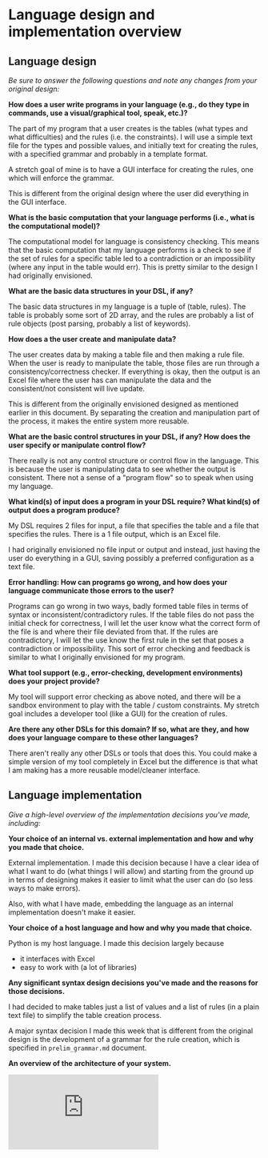 # Language design and implementation overview

## Language design
*Be sure to answer the following questions and note any changes from your original design:*  

**How does a user write programs in your language (e.g., do they type in commands, use a visual/graphical tool, speak, etc.)?**

The part of my program that a user creates is the tables (what types and what difficulties) and the rules (i.e. the constraints). I will use a simple text file for the types and possible values, and initially text for creating the rules, with a specified grammar and probably in a template format. 

A stretch goal of mine is to have a GUI interface for creating the rules, one which will enforce the grammar. 

This is different from the original design where the user did everything in the GUI interface. 

**What is the basic computation that your language performs (i.e., what is the computational model)?**

The computational model for language is consistency checking. This means that the basic computation that my language performs is a check to see if the set of rules for a specific table led to a contradiction or an impossibility (where any input in the table would err). This is pretty similar to the design I had originally envisioned. 


**What are the basic data structures in your DSL, if any?**

The basic data structures in my language is a tuple of (table, rules). The table is probably some sort of 2D array, and the rules are probably a list of rule objects (post parsing, probably a list of keywords).  

**How does a the user create and manipulate data?**

The user creates data by making a table file and then making a rule file. When the user is ready to manipulate the table, those files are run through a consistency/correctness checker. If everything is okay, then the output is an Excel file where the user has can manipulate the data and the consistent/not consistent will live update. 

This is different from the originally envisioned designed as mentioned earlier in this document. By separating the creation and manipulation part of the process, it makes the entire system more reusable. 


**What are the basic control structures in your DSL, if any? How does the user specify or manipulate control flow?**

There really is not any control structure or control flow in the language. This is because the user is manipulating data to see whether the output is consistent. There not a sense of a "program flow" so to speak when using my language.


**What kind(s) of input does a program in your DSL require? What kind(s) of output does a program produce?**

My DSL requires 2 files for input, a file that specifies the table and a file that specifies the rules. There is a 1 file output, which is an Excel file. 

I had originally envisioned no file input or output and instead, just having the user do everything in a GUI, saving possibly a preferred configuration as a text file. 
 
**Error handling: How can programs go wrong, and how does your language communicate those errors to the user?**

Programs can go wrong in two ways, badly formed table files in terms of syntax or inconsistent/contradictory rules. If the table files do not pass the initial check for correctness, I will let the user know what the correct form of the file is and where their file deviated from that. If the rules are contradictory, I will let the use know the first rule in the set that poses a contradiction or impossibility. This sort of error checking and feedback is similar to what I originally envisioned for my program. 


**What tool support (e.g., error-checking, development environments) does your project provide?**

My tool will support error checking as above noted, and there will be a sandbox environment to play with the table / custom constraints. My stretch goal includes a developer tool (like a GUI) for the creation of rules. 


**Are there any other DSLs for this domain? If so, what are they, and how does your language compare to these other languages?**

There aren't really any other DSLs or tools that does this. You could make a simple version of my tool completely in Excel but the difference is that what I am making has a more reusable model/cleaner interface. 

## Language implementation
*Give a high-level overview of the implementation decisions you've made, including:*

**Your choice of an internal vs. external implementation and how and why you made that choice.**

External implementation. I made this decision because I have a clear idea of what I want to do (what things I will allow) and starting from the ground up in terms of designing makes it easier to limit what the user can do (so less ways to make errors). 

Also, with what I have made, embedding the language as an internal implementation doesn't make it easier. 

**Your choice of a host language and how and why you made that choice.**

Python is my host language. I made this decision largely because 
* it interfaces with Excel
* easy to work with (a lot of libraries)

**Any significant syntax design decisions you've made and the reasons for those decisions.**

I had decided to make tables just a list of values and a list of rules (in a plain text file) to simplify the table creation process. 

A major syntax decision I made this week that is different from the original design is the development of a grammar for the rule creation, which is specified in `prelim_grammar.md` document. 

**An overview of the architecture of your system.**

![](https://github.com/jeansung/project/raw/master/work%20products/system_architecture.pdf)
<!--
TODO: Draw something for it and show the Semantics/ IR /Semantics  transition.
 -->

